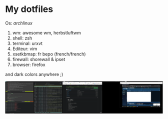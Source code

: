 # My dotfiles
Os: *archlinux*

  1. wm: awesome wm, herbstluftwm
  2. shell: zsh
  3. terminal: urxvt
  4. Editeur: vim
  5. xsetkbmap: fr bepo (french/french)
  6. firewall: shorewall & ipset
  7. browser: firefox
  
and dark colors anywhere ;)

![alt WM](https://raw.githubusercontent.com/linuxzsh/dotfiles/master/screenshot/my_window-manager.png)


